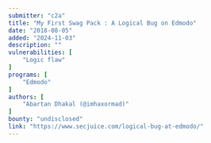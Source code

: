 ```yaml
---
submitter: "c2a"
title: "My First Swag Pack : A Logical Bug on Edmodo"
date: "2018-08-05"
added: "2024-11-03"
description: ""
vulnerabilities: [
    "Logic flaw"
]
programs: [
    "Edmodo"
]
authors: [
    "Abartan Dhakal (@imhaxormad)"
]
bounty: "undisclosed"
link: "https://www.secjuice.com/logical-bug-at-edmodo/"
---
```




